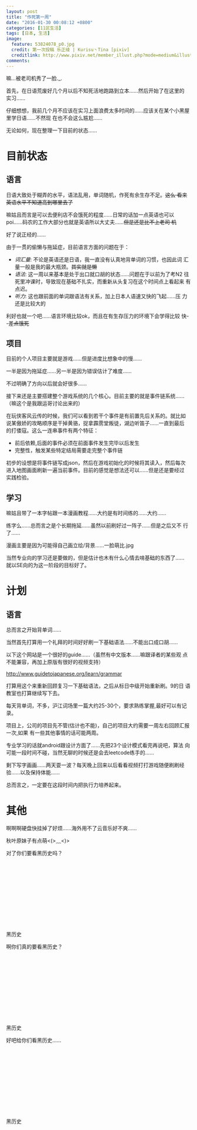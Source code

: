 ```yaml
---
layout: post
title: "作死第一周"
date: "2016-01-30 00:08:12 +0800"
categories: [11区生活] 
tags: [日本, 生活]
image: 
  feature: 53824078_p0.jpg
  credit: 第一次投稿 乐正绫 | Kurisu丶Tina [pixiv] 
  creditlink: http://www.pixiv.net/member_illust.php?mode=medium&illust_id=53824078
comments: 
---
```


嘛...被老司机秀了一脸._.


首先，在日语荒废好几个月以后不知死活地跑路到立本……然后开始了在这里的
实习……

仔细想想，我前几个月不应该在实习上面浪费太多时间的……应该关在某个小黑屋里学日语……不然现
在也不会这么尴尬……

无论如何，现在整理一下目前的状态……

# 目前状态

## 语言

日语大致处于糊弄的水平，语法乱用，单词随机，作死有余生存不足。<del>这么
看来英语水平不知道高到哪里去了</del>

嘛姑且而言是可以去便利店不会饿死的程度……日常的话加一点英语也可以
poi……码农的工作大部分也就是英语所以大丈夫……<del>但是还是比不上老司
机</del>

好了说正经的……

由于一贯的偷懒与拖延症，目前语言方面的问题在于：

- *词汇量*: 不论是英语还是日语，我一直没有认真地背单词的习惯，也因此词
  汇量一般是我的最大瓶颈。<del>其实就是懒</del>
- *语法*: 这一周以来基本是处于出口就口胡的状态……问题在于以前为了考N2
  往死里冲课时，导致现在基础不扎实，而重新从头复习在这个时间点上看起来
  有点迟。
- *听力*: 这也跟前面的单词跟语法有关系，加上日本人语速又快的飞起……压
  力还是比较大的
  
利好也就一个吧……语言环境比较ok，而且在有生存压力的环境下会学得比较
快- -<del>差点饿死</del>


## 项目

目前的个人项目主要就是游戏……但是进度比想象中的慢……

一半是因为拖延症……另一半是因为错误估计了难度……

不过明确了方向以后就会好很多……

接下来还是主要搭建整个游戏系统的几个核心。目前主要的就是事件链系统……
（嘛这个是我跟运哥讨论出来的）

在玩侠客风云传的时候，我们可以看到若干个事件是有前置先后关系的。就比如
说某傲娇的攻略顺序是干掉黄骆，捉拿霹雳堂叛徒，湖边听笛子……一直到最后
的打倭寇。这么一连串事件有两个特征：

- 前后依赖,后面的事件必须在前面事件发生完毕以后发生
- 完整性，触发某些特定结局需要走完整个事件链

初步的设想是将事件链写成json，然后在游戏初始化的时候将其读入，然后每次
进入地图画面刷新一遍当前事件。目前的感觉是想法还可以……但是还是要经过
实践检验。

## 学习

嘛姑且带了一本字帖跟一本漫画教程……大约是有时间练的……大约……

练字么……总而言之是个长期拖延……虽然以前刷好过一阵子……但是之后又不
行了……

漫画主要是因为可能得自己画立绘/背景……一脸萌比.jpg

当然专业向的学习还是要做的，但是估计也木有什么心情去啃基础的东西了……
就以SE向的为这一阶段的目标好了。

# 计划

## 语言

总而言之开始背单词……

当然首先打算用一个礼拜的时间好好刷一下基础语法……不能出口成口胡……

以下这个网站是一个很好的guide……（虽然有中文版本……嘛跟译者的某些观
点不能兼容，再加上原版有很好的视频支持）

http://www.guidetojapanese.org/learn/grammar

打算用这个来重新回顾复习一下基础语法，之后从标日中级开始重新刷。9的日
语教室也打算继续写下去。

每天背单词，不多，沪江词场里一篇大约25-30个，要求熟练掌握,最好可以有记
录。

项目上，公司的项目先不管(估计也不能)，自己的项目大约需要一周左右回顾汇报一次,如果
有一些其他事情的话可能两周。

专业学习的话就android跟设计方面了……先把23个设计模式看完再说吧，算法
向可能一段时间不碰，当然无聊的时候还是会去leetcode练手的……

剩下写字画画……两天耍一波？每天晚上回来以后看看视频打打游戏随便刷刷经
验……以及保持体能……

总而言之，一定要在这段时间内把执行力培养起来。

# 其他

啊啊啊硬盘快挂掉了好烦……海外用不了云音乐好不爽……

秋叶原妹子有点萌<(>﹏<)>


对了你们要看黑历史吗？

<div class="heimu" hint="你知道的太多了">
<br />
<br />
<br />
<br />
<br />
<br />
<br />
<br />
<br />
<br />
<br />
黑历史                                                                              
</div>


啊你们真的要看黑历史？


<div class="heimu" hint="你知道的太多了">
<br />
<br />
<br />
<br />
<br />
<br />
<br />
<br />
<br />
<br />
<br />
黑历史                                                                              
</div>

好吧给你们看黑历史……

<div class="heimu" hint="你知道的太多了">
<br />
<br />
<br />
<br />
<br />
<br />
<br />
<br />
<br />
<br />
<br />
黑历史                                                                              
</div>



